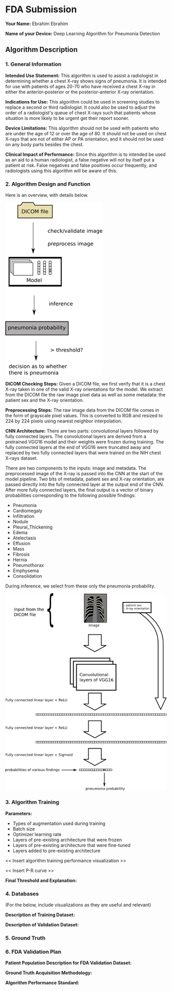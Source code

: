 # FDA  Submission

**Your Name:**
Ebrahim Ebrahim

**Name of your Device:**
Deep Learning Algorithm for Pneumonia Detection

## Algorithm Description 

### 1. General Information

**Intended Use Statement:** 
This algorithm is used to assist a radiologist in determining whether
a chest X-ray shows signs of pneumonia.
It is intended for use with patients of ages 20-70
who have received a chest X-ray in either the anterior-posterior
or the posterior-anterior X-ray orientation.

**Indications for Use:**
This algorithm could be used in screening studies to replace a second or third radiologist.
It could also be used to adjust the order of a radiologist's queue of chest X-rays
such that patients whose situation is more likely to be urgent get their report sooner.

**Device Limitations:**
This algorithm should not be used with patients who are under the age of 12 or over the age of 80.
It should not be used on chest X-rays that are not of either AP or PA orientation,
and it should not be used on any body parts besides the chest.

**Clinical Impact of Performance:**
Since this algorithm is to intended be used as an aid to a human radiologist,
a false negative will not by itself put a patient at risk. False negatives and
false positives occur frequently, and radiologists using this algorithm will be aware of this.

### 2. Algorithm Design and Function

Here is an overview, with details below.

![Algorithm design flowchart](flowchart2.png)

**DICOM Checking Steps:**
Given a DICOM file, we first verify that it is a chest X-ray
taken in one of the valid X-ray orientations for the model.
We extract from the DICOM file the raw image pixel data as well as
some metadata: the patient sex and the X-ray orientation.

**Preprocessing Steps:**
The raw image data from the DICOM file comes in the form of grayscale pixel values.
This is converted to RGB and resized to 224 by 224 pixels using nearest neighbor interpolation.

**CNN Architecture:**
There are two parts: convolutional layers followed by fully connected layers.
The convolutional layers are derived from a pretrained VGG16 model and their weights were frozen during training.
The fully connected layers at the end of VGG16 were truncated away and replaced by two fully connected layers that were trained on the NIH
chest X-rays dataset.

There are two components to the inputs: image and metadata.
The preprocessed image of the X-ray is passed into the CNN at the start of the model pipeline.
Two bits of metadata, patient sex and X-ray orientation, are passed directly into the fully connected layer at the output end of the CNN.
After more fully connected layers, the final output is a vector of binary probabilities corresponding to the following possible findings:

- Pneumonia
- Cardiomegaly
- Infiltration
- Nodule
- Pleural\_Thickening
- Edema
- Atelectasis
- Effusion
- Mass
- Fibrosis
- Hernia
- Pneumothorax
- Emphysema
- Consolidation

During inference, we select from these only the pneumonia probability.

![NN architecture flowchart](flowchart.png)


### 3. Algorithm Training

**Parameters:**
* Types of augmentation used during training
* Batch size
* Optimizer learning rate
* Layers of pre-existing architecture that were frozen
* Layers of pre-existing architecture that were fine-tuned
* Layers added to pre-existing architecture

<< Insert algorithm training performance visualization >> 

<< Insert P-R curve >>

**Final Threshold and Explanation:**

### 4. Databases
 (For the below, include visualizations as they are useful and relevant)

**Description of Training Dataset:** 


**Description of Validation Dataset:** 


### 5. Ground Truth



### 6. FDA Validation Plan

**Patient Population Description for FDA Validation Dataset:**

**Ground Truth Acquisition Methodology:**

**Algorithm Performance Standard:**
